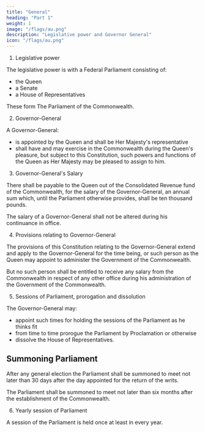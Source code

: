 ```yaml
---
title: "General"
heading: "Part 1"
weight: 1
image: "/flags/au.png"
description: "Legislative power and Governor General"
icon: "/flags/au.png"
---
```



1. Legislative power

The legislative power is with a Federal Parliament consisting of:
- the Queen
- a Senate
- a House of Representatives

These form The Parliament of the Commonwealth.

2. Governor-General

A Governor-General:
- is appointed by the Queen and shall be Her Majesty's representative
- shall have and may exercise in the Commonwealth during the Queen's pleasure, but subject to this Constitution, such powers and functions of the Queen as Her Majesty may be pleased to assign to him.

3. Governor-General's Salary

There shall be payable to the Queen out of the Consolidated Revenue fund of the Commonwealth, for the salary of the Governor-General, an annual sum which, until the Parliament otherwise provides, shall be ten thousand pounds.

The salary of a Governor-General shall not be altered during his continuance in office.

4. Provisions relating to Governor-General

The provisions of this Constitution relating to the Governor-General extend and apply to the Governor-General for the time being, or such person as the Queen may appoint to administer the Government of the Commonwealth. 

But no such person shall be entitled to receive any salary from the Commonwealth in respect of any other office during his administration of the Government of the Commonwealth.

5. Sessions of Parliament, prorogation and dissolution

The Governor-General may:
- appoint such times for holding the sessions of the Parliament as he thinks fit
- from time to time prorogue the Parliament by Proclamation or otherwise
- dissolve the House of Representatives.


## Summoning Parliament

After any general election the Parliament shall be summoned to meet not later than 30 days after the day appointed for the return of the writs.

<!-- First session -->
The Parliament shall be summoned to meet not later than six months after the establishment of the Commonwealth.

6. Yearly session of Parliament

A session of the Parliament is held once at least in every year. <!-- , so that twelve months shall not intervene between the last sitting of the Parliament in one session and its first sitting in the next session. -->